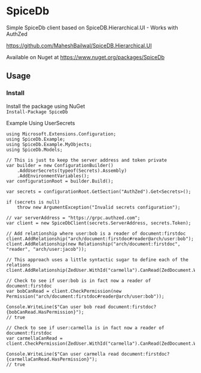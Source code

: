 # SpiceDb

Simple SpiceDb client based on SpiceDB.Hierarchical.UI - Works with AuthZed

https://github.com/MaheshBailwal/SpiceDB.Hierarchical.UI

Available on Nuget at https://www.nuget.org/packages/SpiceDb

## Usage

### Install

Install the package using NuGet  
`Install-Package SpiceDb`


Example Using UserSecrets

```
using Microsoft.Extensions.Configuration;
using SpiceDb.Example;
using SpiceDb.Example.MyObjects;
using SpiceDb.Models;

// This is just to keep the server address and token private
var builder = new ConfigurationBuilder()
	.AddUserSecrets(typeof(Secrets).Assembly)
	.AddEnvironmentVariables();
var configurationRoot = builder.Build();

var secrets = configurationRoot.GetSection("AuthZed").Get<Secrets>();

if (secrets is null)
	throw new ArgumentException("Invalid secrets configuration");

// var serverAddress = "https://grpc.authzed.com";
var client = new SpiceDbClient(secrets.ServerAddress, secrets.Token);

// Add relationship where user:bob is a reader of document:firstdoc
client.AddRelationship("arch/document:firstdoc#reader@arch/user:bob");
client.AddRelationship(new Relationship("arch/document:firstdoc", "reader", "arch/user:jacob"));

// This approach uses a little syntactic sugar to define each of the relations
client.AddRelationship(ZedUser.WithId("carmella").CanRead(ZedDocument.WithId("firstdoc")));

// Check to see if user:bob is in fact now a reader of document:firstdoc
var bobCanRead = client.CheckPermission(new Permission("arch/document:firstdoc#reader@arch/user:bob"));

Console.WriteLine($"Can user bob read document:firstdoc? {bobCanRead.HasPermission}");
// true

// Check to see if user:carmella is in fact now a reader of document:firstdoc
var carmellaCanRead = client.CheckPermission(ZedUser.WithId("carmella").CanRead(ZedDocument.WithId("firstdoc")));

Console.WriteLine($"Can user carmella read document:firstdoc? {carmellaCanRead.HasPermission}");
// true


```